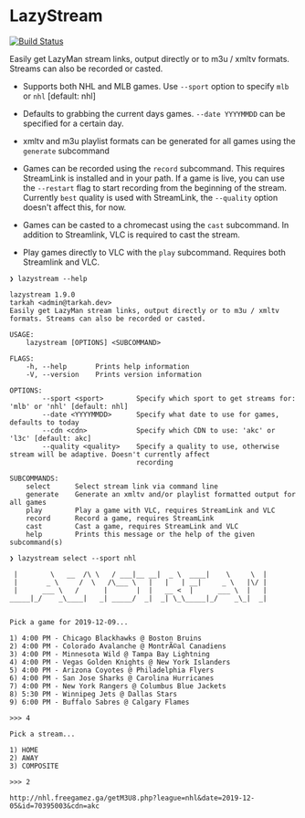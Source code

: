 # LazyStream
[![Build Status](https://dev.azure.com/tarkah/lazystream/_apis/build/status/tarkah.lazystream?branchName=master)](https://dev.azure.com/tarkah/lazystream/_build/latest?definitionId=11&branchName=master)

Easily get LazyMan stream links, output directly or to m3u / xmltv formats. Streams can also be recorded or casted.

- Supports both NHL and MLB games. Use `--sport` option to specify `mlb` or `nhl` [default: nhl]

- Defaults to grabbing the current days games. `--date YYYYMMDD` can be specified for a certain day. 

- xmltv and m3u playlist formats can be generated for all games using the `generate` subcommand

- Games can be recorded using the `record` subcommand. This requires StreamLink is installed and in your path. If a game is live, you can use the `--restart` flag to start recording from the beginning of the stream. Currently `best` quality is used with StreamLink, the `--quality` option doesn't affect this, for now.

- Games can be casted to a chromecast using the `cast` subcommand. In addition to Streamlink, VLC is required to cast the stream.

- Play games directly to VLC with the `play` subcommand. Requires both Streamlink and VLC.

```
❯ lazystream --help

lazystream 1.9.0
tarkah <admin@tarkah.dev>
Easily get LazyMan stream links, output directly or to m3u / xmltv formats. Streams can also be recorded or casted.

USAGE:
    lazystream [OPTIONS] <SUBCOMMAND>

FLAGS:
    -h, --help       Prints help information
    -V, --version    Prints version information

OPTIONS:
        --sport <sport>        Specify which sport to get streams for: 'mlb' or 'nhl' [default: nhl]
        --date <YYYYMMDD>      Specify what date to use for games, defaults to today
        --cdn <cdn>            Specify which CDN to use: 'akc' or 'l3c' [default: akc]
        --quality <quality>    Specify a quality to use, otherwise stream will be adaptive. Doesn't currently affect
                               recording

SUBCOMMANDS:
    select      Select stream link via command line
    generate    Generate an xmltv and/or playlist formatted output for all games
    play        Play a game with VLC, requires StreamLink and VLC
    record      Record a game, requires StreamLink
    cast        Cast a game, requires StreamLink and VLC
    help        Prints this message or the help of the given subcommand(s)

❯ lazystream select --sport nhl

 |        \   __  /\ \   / ___|__ __|  _ \  ____|    \     \  | 
 |       _ \     /  \   /\___ \   |   |   | __|     _ \   |\/ | 
 |      ___ \   /      |       |  |   __ <  |      ___ \  |   | 
_____|_/    _\____|   _| _____/  _|  _| \_\_____|_/    _\_|  _| 


Pick a game for 2019-12-09...

1) 4:00 PM - Chicago Blackhawks @ Boston Bruins
2) 4:00 PM - Colorado Avalanche @ MontrÃ©al Canadiens
3) 4:00 PM - Minnesota Wild @ Tampa Bay Lightning
4) 4:00 PM - Vegas Golden Knights @ New York Islanders
5) 4:00 PM - Arizona Coyotes @ Philadelphia Flyers
6) 4:00 PM - San Jose Sharks @ Carolina Hurricanes
7) 4:00 PM - New York Rangers @ Columbus Blue Jackets
8) 5:30 PM - Winnipeg Jets @ Dallas Stars
9) 6:00 PM - Buffalo Sabres @ Calgary Flames

>>> 4

Pick a stream...

1) HOME
2) AWAY
3) COMPOSITE

>>> 2

http://nhl.freegamez.ga/getM3U8.php?league=nhl&date=2019-12-05&id=70395003&cdn=akc
```